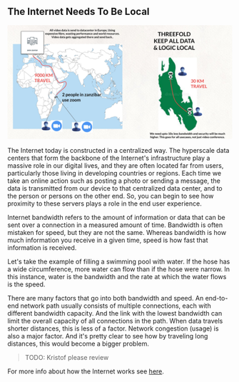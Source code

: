 ## The Internet Needs To Be Local

![](img/internet_bandwidth.jpg)

The Internet today is constructed in a centralized way. The hyperscale data centers that form the backbone of the Internet's infrastructure play a massive role in our digital lives, and they are often located far from users, particularly those living in developing countries or regions. Each time we take an online action such as posting a photo or sending a message, the data is transmitted from our device to that centralized data center, and to the person or persons on the other end. So, you can begin to see how proximity to these servers plays a role in the end user experience.

Internet bandwidth refers to the amount of information or data that can be sent over a connection in a measured amount of time. Bandwidth is often mistaken for speed, but they are not the same. Whereas bandwidth is how much information you receive in a given time, speed is how fast that information is received.

Let's take the example of filling a swimming pool with water. If the hose has a wide circumference, more water can flow than if the hose were narrow. In this instance, water is the bandwidth and the rate at which the water flows is the speed.

There are many factors that go into both bandwidth and speed. An end-to-end network path usually consists of multiple connections, each with different bandwidth capacity. And the link with the lowest bandwidth can limit the overall capacity of all connections in the path. When data travels shorter distances, this is less of a factor. Network congestion (usage) is also a major factor. And it's pretty clear to see how by traveling long distances, this would become a bigger problem.

> TODO: Kristof please review

For more info about how the Internet works see [here](theinternet.md).